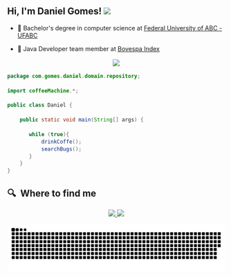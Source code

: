 <h2> Hi, I'm Daniel Gomes! <img src="https://camo.githubusercontent.com/d3359cb00ab0b5ed8f2e1fe3fceb4fbaf3b614340f8c0db99c17b9f50b351770/68747470733a2f2f656d6f6a69732e736c61636b6d6f6a69732e636f6d2f656d6f6a69732f696d616765732f313533313834393433302f343234362f626c6f622d73756e676c61737365732e6769663f31353331383439343330" width="50"></h2>

- 🧭 Bachelor's degree in computer science at <a href="https://www.ufabc.edu.br/"> Federal University of ABC - UFABC</a> 

- 👥 Java Developer team member at <a href="http://www.b3.com.br/pt_br/"> Bovespa Index</a> 



<p align="center">
<a href="https://gifs.alphacoders.com/gifs/view/209661" ><img align="center" src="https://user-images.githubusercontent.com/50127863/131756731-46ecebc6-f0fd-4ca6-b3cc-33d22d835ea7.gif"></a>
</p>

```java
package com.gomes.daniel.domain.repository;

import coffeeMachine.*;

public class Daniel {

    public static void main(String[] args) {
    
       while (true){
           drinkCoffe();
           searchBugs();
       }
    }
}
```

## 🔍  Where to find me
<p align="center">
<a href="https://www.linkedin.com/in/danieldjgomes"> <img src="https://img.icons8.com/color/48/000000/linkedin.png" width="3.5%"/>
<a href="mailto:daniel.djgomes@outlook.com"> <img src="https://img.icons8.com/fluent/48/000000/gmail.png" width="3.5%"/>
</p>
 
 ![Snake animation](https://github.com/danieldjgomes/danieldjgomes/blob/output/github-contribution-grid-snake.svg)
 </p>


